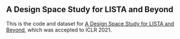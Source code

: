 A Design Space Study for LISTA and Beyond
------------------------------------------------------------------------

This is the code and dataset for [A Design Space Study for LISTA and Beyond](https://openreview.net/forum?id=GMgHyUPrXa),
which was accepted to ICLR 2021.

